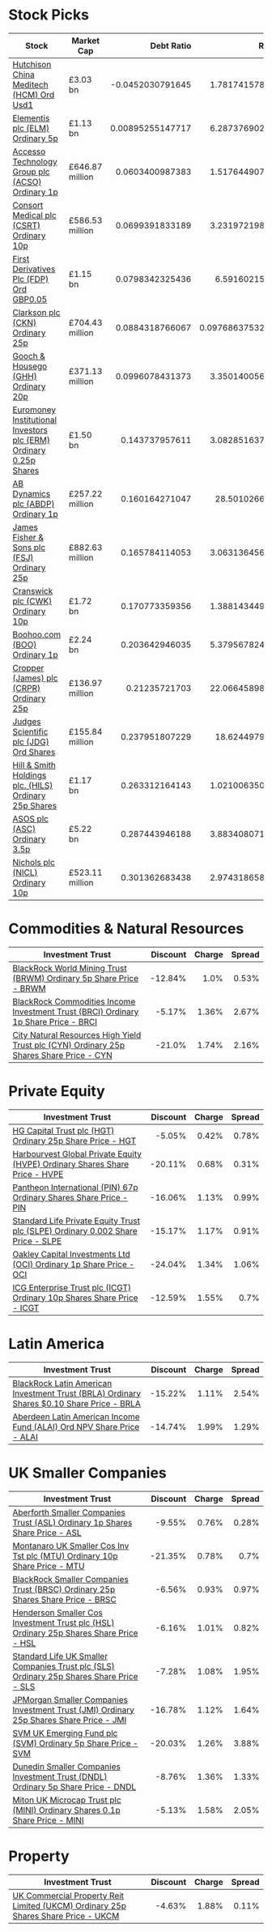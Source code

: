  
# Stock Picks
| Stock | Market Cap | Debt Ratio | ROE | P/E | P/B |
| ----- | ---------- | ----------:| ---:| ---:| ---:|
[Hutchison China Meditech (HCM) Ord Usd1](http://www.hl.co.uk/shares/shares-search-results/h/hutchison-china-meditech-ord-usd1 "URL")|£3.03 bn|-0.0452030791645|1.78174157856|600.00p|1205.72|
[Elementis plc (ELM) Ordinary 5p](http://www.hl.co.uk/shares/shares-search-results/e/elementis-plc-ordinary-5p "URL")|£1.13 bn|0.00895255147717|6.28737690242|18.88|60.8|
[Accesso Technology Group plc (ACSO) Ordinary 1p](http://www.hl.co.uk/shares/shares-search-results/a/accesso-technology-group-plc-ordinary-1p "URL")|£646.87 million|0.0603400987383|1.51764490766|430.00p|1.83|
[Consort Medical plc (CSRT) Ordinary 10p](http://www.hl.co.uk/shares/shares-search-results/c/consort-medical-plc-ordinary-10p "URL")|£586.53 million|0.0699391833189|3.23197219809|200.00p|17.85|
[First Derivatives Plc (FDP) Ord GBP0.05](http://www.hl.co.uk/shares/shares-search-results/f/first-derivatives-plc-ord-gbp0.05 "URL")|£1.15 bn|0.0798342325436|6.5916021581|460.00p|35.284|
[Clarkson plc (CKN) Ordinary 25p](http://www.hl.co.uk/shares/shares-search-results/c/clarkson-plc-ordinary-25p "URL")|£704.43 million|0.0884318766067|0.0976863753213|335.00p|2.50888888889|
[Gooch & Housego (GHH) Ordinary 20p](http://www.hl.co.uk/shares/shares-search-results/g/gooch-and-housego-ordinary-20p "URL")|£371.13 million|0.0996078431373|3.35014005602|500.00p|7.024|
[Euromoney Institutional Investors plc (ERM) Ordinary 0.25p Shares](http://www.hl.co.uk/shares/shares-search-results/e/euromoney-institutional-investor-ord-0.25p "URL")|£1.50 bn|0.143737957611|3.08285163776|398.00p|10.35|
[AB Dynamics plc (ABDP) Ordinary 1p](http://www.hl.co.uk/shares/shares-search-results/a/ab-dynamics-plc-ordinary-1p "URL")|£257.22 million|0.160164271047|28.501026694|330.00p|3.31444444444|
[James Fisher & Sons plc (FSJ) Ordinary 25p](http://www.hl.co.uk/shares/shares-search-results/j/james-fisher-and-sons-plc-ord-25p-shares "URL")|£882.63 million|0.165784114053|3.06313645621|756.00p|7.68|
[Cranswick plc (CWK) Ordinary 10p](http://www.hl.co.uk/shares/shares-search-results/c/cranswick-plc-ordinary-10p "URL")|£1.72 bn|0.170773359356|1.38814344962|362.00p|2.98285714286|
[Boohoo.com (BOO) Ordinary 1p](http://www.hl.co.uk/shares/shares-search-results/b/boohoo.com-ordinary-1p "URL")|£2.24 bn|0.203642946035|5.37956782441|89.25|2.66917808219|
[Cropper (James) plc (CRPR) Ordinary 25p](http://www.hl.co.uk/shares/shares-search-results/c/cropper-james-plc-ordinary-25p "URL")|£136.97 million|0.21235721703|22.0664589823|490.00p|4.371|
[Judges Scientific plc (JDG) Ord Shares](http://www.hl.co.uk/shares/shares-search-results/j/judges-scientific-plc-ord-shares "URL")|£155.84 million|0.237951807229|18.624497992|540.00p|9.90666666667|
[Hill & Smith Holdings plc. (HILS) Ordinary 25p Shares](http://www.hl.co.uk/shares/shares-search-results/h/hill-and-smith-holdings-plc.-ord-25p-shares "URL")|£1.17 bn|0.263312164143|1.02100635076|480.00p|4.51|
[ASOS plc (ASC) Ordinary 3.5p](http://www.hl.co.uk/shares/shares-search-results/a/asos-plc-ordinary-3.5p "URL")|£5.22 bn|0.287443946188|3.88340807175|250.00p|1.77044247788|
[Nichols plc (NICL) Ordinary 10p](http://www.hl.co.uk/shares/shares-search-results/n/nichols-plc-ordinary-10p "URL")|£523.11 million|0.301362683438|2.97431865828|420.00p|2.72875|
# Commodities & Natural Resources
| Investment Trust | Discount | Charge | Spread |
| ---------------- | --------:| ------:| ------:|
|[BlackRock World Mining Trust (BRWM) Ordinary 5p Share Price - BRWM](http://www.hl.co.uk/shares/shares-search-results/0577485 "Link")|-12.84%|1.0%|0.53%|
|[BlackRock Commodities Income Investment Trust (BRCI) Ordinary 1p Share Price - BRCI](http://www.hl.co.uk/shares/shares-search-results/B0N8MF9 "Link")|-5.17%|1.36%|2.67%|
|[City Natural Resources High Yield Trust plc (CYN) Ordinary 25p Shares Share Price - CYN](http://www.hl.co.uk/shares/shares-search-results/0035392 "Link")|-21.0%|1.74%|2.16%|
# Private Equity
| Investment Trust | Discount | Charge | Spread |
| ---------------- | --------:| ------:| ------:|
|[HG Capital Trust plc (HGT) Ordinary 25p Share Price - HGT](http://www.hl.co.uk/shares/shares-search-results/0392105 "Link")|-5.05%|0.42%|0.78%|
|[Harbourvest Global Private Equity (HVPE) Ordinary Shares Share Price - HVPE](http://www.hl.co.uk/shares/shares-search-results/BR30MJ8 "Link")|-20.11%|0.68%|0.31%|
|[Pantheon International (PIN) 67p Ordinary Shares Share Price - PIN](http://www.hl.co.uk/shares/shares-search-results/0414850 "Link")|-16.06%|1.13%|0.99%|
|[Standard Life Private Equity Trust plc (SLPE) Ordinary 0.002 Share Price - SLPE](http://www.hl.co.uk/shares/shares-search-results/3047468 "Link")|-15.17%|1.17%|0.91%|
|[Oakley Capital Investments Ltd (OCI) Ordinary 1p Share Price - OCI](http://www.hl.co.uk/shares/shares-search-results/B23DL39 "Link")|-24.04%|1.34%|1.06%|
|[ICG Enterprise Trust plc (ICGT) Ordinary 10p Shares Share Price - ICGT](http://www.hl.co.uk/shares/shares-search-results/0329200 "Link")|-12.59%|1.55%|0.7%|
# Latin America
| Investment Trust | Discount | Charge | Spread |
| ---------------- | --------:| ------:| ------:|
|[BlackRock Latin American Investment Trust (BRLA) Ordinary Shares $0.10 Share Price - BRLA](http://www.hl.co.uk/shares/shares-search-results/0505840 "Link")|-15.22%|1.11%|2.54%|
|[Aberdeen Latin American Income Fund (ALAI) Ord NPV Share Price - ALAI](http://www.hl.co.uk/shares/shares-search-results/B44ZTP6 "Link")|-14.74%|1.99%|1.29%|
# UK Smaller Companies
| Investment Trust | Discount | Charge | Spread |
| ---------------- | --------:| ------:| ------:|
|[Aberforth Smaller Companies Trust (ASL) Ordinary 1p Shares Share Price - ASL](http://www.hl.co.uk/shares/shares-search-results/0006655 "Link")|-9.55%|0.76%|0.28%|
|[Montanaro UK Smaller Cos Inv Tst plc (MTU) Ordinary 10p Share Price - MTU](http://www.hl.co.uk/shares/shares-search-results/0600756 "Link")|-21.35%|0.78%|0.7%|
|[BlackRock Smaller Companies Trust (BRSC) Ordinary 25p Shares Share Price - BRSC](http://www.hl.co.uk/shares/shares-search-results/0643610 "Link")|-6.56%|0.93%|0.97%|
|[Henderson Smaller Cos Investment Trust plc (HSL) Ordinary 25p Shares Share Price - HSL](http://www.hl.co.uk/shares/shares-search-results/0906506 "Link")|-6.16%|1.01%|0.82%|
|[Standard Life UK Smaller Companies Trust plc (SLS) Ordinary 25p Shares Share Price - SLS](http://www.hl.co.uk/shares/shares-search-results/0295958 "Link")|-7.28%|1.08%|1.95%|
|[JPMorgan Smaller Companies Investment Trust (JMI) Ordinary 25p Shares Share Price - JMI](http://www.hl.co.uk/shares/shares-search-results/0741600 "Link")|-16.78%|1.12%|1.64%|
|[SVM UK Emerging Fund plc (SVM) Ordinary 5p Share Price - SVM](http://www.hl.co.uk/shares/shares-search-results/0068417 "Link")|-20.03%|1.26%|3.88%|
|[Dunedin Smaller Companies Investment Trust (DNDL) Ordinary 5p Share Price - DNDL](http://www.hl.co.uk/shares/shares-search-results/B1GCL25 "Link")|-8.76%|1.36%|1.33%|
|[Miton UK Microcap Trust plc (MINI) Ordinary Shares 0.1p Share Price - MINI](http://www.hl.co.uk/shares/shares-search-results/BWFGQ08 "Link")|-5.13%|1.58%|2.05%|
# Property
| Investment Trust | Discount | Charge | Spread |
| ---------------- | --------:| ------:| ------:|
|[UK Commercial Property Reit Limited (UKCM) Ordinary 25p Shares Share Price - UKCM](http://www.hl.co.uk/shares/shares-search-results/B19Z2J5 "Link")|-4.63%|1.88%|0.11%|
